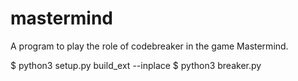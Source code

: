 # mastermind

A program to play the role of codebreaker in the game Mastermind.

$ python3 setup.py build_ext --inplace
$ python3 breaker.py
